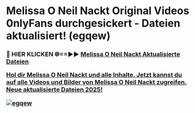 # Melissa O Neil Nackt Original Videos 0nlyFans durchgesickert - Dateien aktualisiert! (egqew)

<h3>🔴 HIER KLICKEN 🌐==►► <a href="https://tinyurl.com/h6vf6nb8" rel="nofollow">Melissa O Neil Nackt Aktualisierte Dateien

Hol dir Melissa O Neil Nackt und alle Inhalte. Jetzt kannst du auf alle Videos und Bilder von Melissa O Neil Nackt zugreifen. Neue aktualisierte Dateien 2025!

[![egqew](https://i.imgur.com/sD4kR3V.gif)](https://tinyurl.com/h6vf6nb8)

